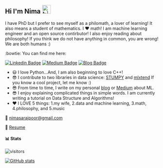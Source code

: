 ## Hi I'm Nima <img src="https://user-images.githubusercontent.com/1303154/88677602-1635ba80-d120-11ea-84d8-d263ba5fc3c0.gif" width="28px" height="28px" alt="hi">

I have PhD but I prefer to see myself as a philomath, a lover of learning! It also means a student of mathematics. I :heart: math! I am machine learning engineer and an open source contirbutor! I also enjoy reading about philosophy! If you think we do not have anything in common, you are wrong! We are both humans :)

:bowtie: You can find me here:

[![Linkedin Badge](https://img.shields.io/badge/LinkedIn-Profile-blue)](https://www.linkedin.com/in/nimasarajpoor1991/)  [![Medium Badge](https://img.shields.io/badge/Medium-articles-black)](https://medium.com/@nimasarajpoor)  [![Blog Badge](https://img.shields.io/badge/Blog-ML-cyan)](https://nimasarajpoor.github.io/blog/)

- :smiley: I love Python...And, I am also beginning to love C++!
- :sunglasses: I contribute to two libraries in data science: [STUMPY](https://github.com/TDAmeritrade/stumpy) and [mlxtend](https://github.com/rasbt/mlxtend) If you know a cool project, let me know :)
- :sunglasses: From time to time, I write on my personal [blog](https://nimasarajpoor.github.io/blog/) or [Medium](https://medium.com/@nimasarajpoor) about ML.
- :sunglasses: I enjoy explaining complicated things in simple words. I am currently writing a tutorial on Data Structure and Algorithms!
- :heart: I LOVE 5 things: 1.my wife, 2.data and machine learning, 3.math, 4.philosophy, and 5.music

:email: nimasarajpoor@gmail.com

:scroll: [Resume]("./Resume.pdf")

#### :bar_chart: Stats

![visitors](https://visitor-badge.glitch.me/badge?page_id=NimaSarajpoor.NimaSarajpoor)

[![GitHub stats](https://github-readme-stats.vercel.app/api?username=NimaSarajpoor&theme=tokyonight)](https://github.com/anuraghazra/github-readme-stats)
